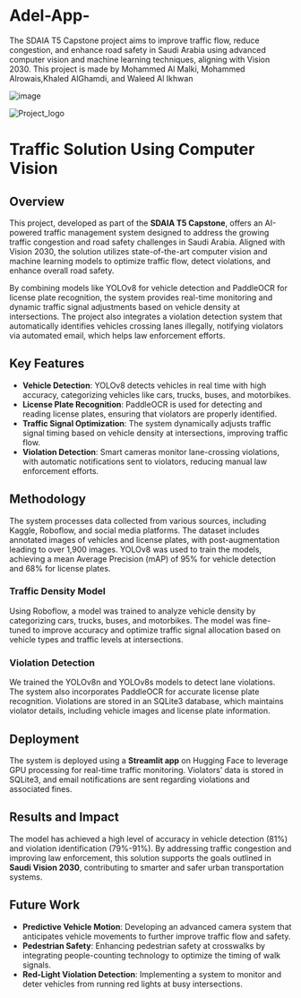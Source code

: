 # Adel-App-
The SDAIA T5 Capstone project aims to improve traffic flow, reduce congestion, and enhance road safety in Saudi Arabia using advanced computer vision and machine learning techniques, aligning with Vision 2030. This project is made by Mohammed Al Malki, Mohammed Alrowais,Khaled AlGhamdi, and Waleed Al Ikhwan


![image](https://github.com/user-attachments/assets/5c7a38d3-844a-4e60-90fb-aff2063352ed)

![Project_logo](https://github.com/user-attachments/assets/d90faf4c-ee75-4157-a123-0f7eb6b1a56e)


# Traffic Solution Using Computer Vision

## Overview
This project, developed as part of the **SDAIA T5 Capstone**, offers an AI-powered traffic management system designed to address the growing traffic congestion and road safety challenges in Saudi Arabia. Aligned with Vision 2030, the solution utilizes state-of-the-art computer vision and machine learning models to optimize traffic flow, detect violations, and enhance overall road safety.

By combining models like YOLOv8 for vehicle detection and PaddleOCR for license plate recognition, the system provides real-time monitoring and dynamic traffic signal adjustments based on vehicle density at intersections. The project also integrates a violation detection system that automatically identifies vehicles crossing lanes illegally, notifying violators via automated email, which helps law enforcement efforts.

## Key Features

- **Vehicle Detection**: YOLOv8 detects vehicles in real time with high accuracy, categorizing vehicles like cars, trucks, buses, and motorbikes.
- **License Plate Recognition**: PaddleOCR is used for detecting and reading license plates, ensuring that violators are properly identified.
- **Traffic Signal Optimization**: The system dynamically adjusts traffic signal timing based on vehicle density at intersections, improving traffic flow.
- **Violation Detection**: Smart cameras monitor lane-crossing violations, with automatic notifications sent to violators, reducing manual law enforcement efforts.

## Methodology
The system processes data collected from various sources, including Kaggle, Roboflow, and social media platforms. The dataset includes annotated images of vehicles and license plates, with post-augmentation leading to over 1,900 images. YOLOv8 was used to train the models, achieving a mean Average Precision (mAP) of 95% for vehicle detection and 68% for license plates.

### Traffic Density Model
Using Roboflow, a model was trained to analyze vehicle density by categorizing cars, trucks, buses, and motorbikes. The model was fine-tuned to improve accuracy and optimize traffic signal allocation based on vehicle types and traffic levels at intersections.

### Violation Detection
We trained the YOLOv8n and YOLOv8s models to detect lane violations. The system also incorporates PaddleOCR for accurate license plate recognition. Violations are stored in an SQLite3 database, which maintains violator details, including vehicle images and license plate information.

## Deployment
The system is deployed using a **Streamlit app** on Hugging Face to leverage GPU processing for real-time traffic monitoring. Violators’ data is stored in SQLite3, and email notifications are sent regarding violations and associated fines.

## Results and Impact
The model has achieved a high level of accuracy in vehicle detection (81%) and violation identification (79%-91%). By addressing traffic congestion and improving law enforcement, this solution supports the goals outlined in **Saudi Vision 2030**, contributing to smarter and safer urban transportation systems.

## Future Work

- **Predictive Vehicle Motion**: Developing an advanced camera system that anticipates vehicle movements to further improve traffic flow and safety.
- **Pedestrian Safety**: Enhancing pedestrian safety at crosswalks by integrating people-counting technology to optimize the timing of walk signals.
- **Red-Light Violation Detection**: Implementing a system to monitor and deter vehicles from running red lights at busy intersections.
